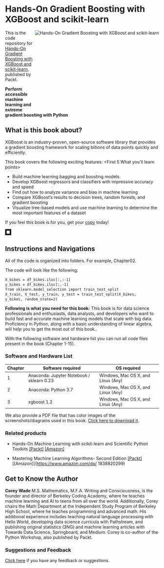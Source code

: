 # Hands-On Gradient Boosting with XGBoost and scikit-learn

<a href="https://www.packtpub.com/product/hands-on-gradient-boosting-with-xgboost-and-scikit-learn/9781839218354"><img src="https://static.packt-cdn.com/products/9781839218354/cover/smaller" alt="Hands-On Gradient Boosting with XGBoost and scikit-learn" height="256px" align="right"></a>

This is the code repository for [Hands-On Gradient Boosting with XGBoost and scikit-learn](https://www.packtpub.com/product/hands-on-gradient-boosting-with-xgboost-and-scikit-learn/9781839218354), published by Packt.

**Perform accessible machine learning and extreme gradient boosting with Python**

## What is this book about?
XGBoost is an industry-proven, open-source software library that provides a gradient boosting framework for scaling billions of data points quickly and efficiently.

This book covers the following exciting features: <First 5 What you'll learn points>
* Build machine learning bagging and boosting models
* Develop XGBoost regressors and classifiers with impressive accuracy and speed
* Find out how to analyze variance and bias in machine learning
* Compare XGBoost’s results to decision trees, random forests, and gradient boosting
* Visualize tree-based models and use machine learning to determine the most important features of a dataset

If you feel this book is for you, get your [copy](https://www.amazon.com/dp/1839218355) today!

<a href="https://www.packtpub.com/?utm_source=github&utm_medium=banner&utm_campaign=GitHubBanner"><img src="https://raw.githubusercontent.com/PacktPublishing/GitHub/master/GitHub.png" 
alt="https://www.packtpub.com/" border="5" /></a>


## Instructions and Navigations
All of the code is organized into folders. For example, Chapter02.

The code will look like the following:
```
X_bikes = df_bikes.iloc[:,:-1]
y_bikes = df_bikes.iloc[:,-1]
from sklearn.model_selection import train_test_split
X_train, X_test, y_train, y_test = train_test_split(X_bikes,
y_bikes, random_state=2)
```

**Following is what you need for this book:**
This book is for data science professionals and enthusiasts, data analysts, and developers who want to build fast and accurate machine learning models that scale with big data. Proficiency in Python, along with a basic understanding of linear algebra, will help you to get the most out of this book..

With the following software and hardware list you can run all code files present in the book (Chapter 1-15).

### Software and Hardware List

| Chapter  | Software required                   | OS required                        |
| -------- | ------------------------------------| -----------------------------------|
| 1        | Anaconda: Jupyter Notebook / sklearn 0.23                    | Windows, Mac OS X, and Linux (Any) |
| 2        | Anaconda: Python 3.7            | Windows, Mac OS X, and Linux (Any) |
| 3        |xgboost 1.2             | Windows, Mac OS X, and Linux (Any) |


We also provide a PDF file that has color images of the screenshots/diagrams used in this book. [Click here to download it](https://static.packt-cdn.com/downloads/9781839218354_ColorImages.pdf).

### Related products <Other books you may enjoy>
* Hands-On Machine Learning with scikit-learn and Scientific Python Toolkits [[Packt]](https://www.packtpub.com/product/hands-on-machine-learning-with-scikit-learn-and-scientific-python-toolkits/9781838826048) [[Amazon]](https://www.amazon.com/dp/1838826041)

* Mastering Machine Learning Algorithms- Second Edition [[Packt]](https://www.packtpub.com/product/mastering-machine-learning-algorithms-second-edition/9781838820299) [[Amazon]](https://www.amazon.com/dp/	1838820299)

## Get to Know the Author
**Corey Wade**
 M.S. Mathematics, M.F.A. Writing and Consciousness, is the founder and director of Berkeley Coding Academy, where he teaches machine learning and AI to teens from all over the world. Additionally, Corey chairs the Math Department at the Independent Study Program of Berkeley High School, where he teaches programming and advanced math. His additional experience includes teaching natural language processing with Hello World, developing data science curricula with Pathstream, and publishing original statistics (3NG) and machine learning articles with Towards Data Science, Springboard, and Medium. Corey is co-author of the Python Workshop, also published by Packt.

### Suggestions and Feedback
[Click here](https://docs.google.com/forms/d/e/1FAIpQLSdy7dATC6QmEL81FIUuymZ0Wy9vH1jHkvpY57OiMeKGqib_Ow/viewform) if you have any feedback or suggestions.
